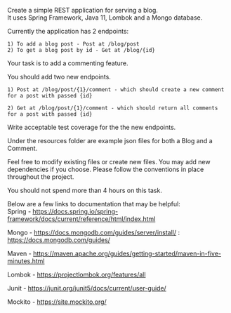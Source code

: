 Create a simple REST application for serving a blog. <br>
It uses Spring Framework, Java 11, Lombok and a Mongo database.

Currently the application has 2 endpoints:
    
    1) To add a blog post - Post at /blog/post
    2) To get a blog post by id - Get at /blog/{id}
       
Your task is to add a commenting feature.

You should add two new endpoints.

    1) Post at /blog/post/{1}/comment - which should create a new comment for a post with passed {id}
    
    2) Get at /blog/post/{1}/comment - which should return all comments for a post with passed {id}

Write acceptable test coverage for the the new endpoints.

Under the resources folder are example json files for both a Blog and a Comment.

Feel free to modify existing files or create new files.  You may add new dependencies if you choose. Please follow the conventions in place throughout the project.

You should not spend more than 4 hours on this task.

Below are a few links to documentation that may be helpful:<br>
Spring - https://docs.spring.io/spring-framework/docs/current/reference/html/index.html

Mongo - https://docs.mongodb.com/guides/server/install/ : https://docs.mongodb.com/guides/

Maven - https://maven.apache.org/guides/getting-started/maven-in-five-minutes.html

Lombok - https://projectlombok.org/features/all

Junit - https://junit.org/junit5/docs/current/user-guide/

Mockito - https://site.mockito.org/
